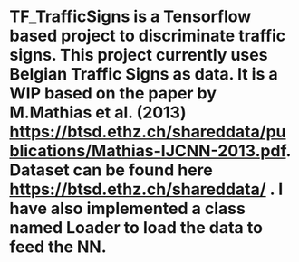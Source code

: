 # TF_TrafficSigns is a Tensorflow based project to discriminate traffic signs. This project currently uses Belgian Traffic Signs as data. It is a WIP based on the paper by M.Mathias et al. (2013) https://btsd.ethz.ch/shareddata/publications/Mathias-IJCNN-2013.pdf. Dataset can be found here https://btsd.ethz.ch/shareddata/ . I have also implemented a class named Loader to load the data to feed the NN.
